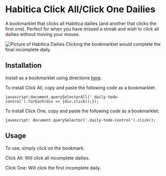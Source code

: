 # Habitica Click All/Click One Dailies

A bookmarklet that clicks all Habitica dailies (and another that clicks the first one). Perfect for when you have missed a streak and wish to click all dailies without moving your mouse.

![Picture of Habitica Dailies](https://i.redd.it/hhn82toopr531.png)
Clicking the bookmarklet would complete the final incomplete daily.

## Installation

Install as a bookmarklet using directions [here](https://mreidsma.github.io/bookmarklets/installing.html).

To install Click All, copy and paste the following code as a bookmarklet:
```
javascript:document.querySelectorAll('.daily-todo-control').forEach(div => {div.click();});
```

To install Click One, copy and paste the following code as a bookmarklet:
```
javascript: document.querySelector('.daily-todo-control').click();
```

## Usage

To use, simply click on the bookmark.

Click All: Will click all incomplete dailies.

Click One: Will click the first incomplete daily. 
